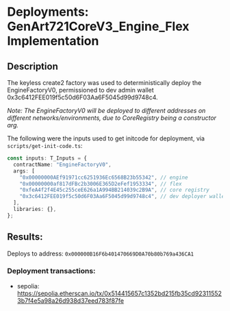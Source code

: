 # Deployments: GenArt721CoreV3_Engine_Flex Implementation

## Description

The keyless create2 factory was used to deterministically deploy the EngineFactoryV0, permissioned to dev admin wallet 0x3c6412FEE019f5c50d6F03Aa6F5045d99d9748c4.

_Note: The EngineFactoryV0 will be deployed to different addresses on different networks/environments, due to CoreRegistry being a constructor arg._

The following were the inputs used to get initcode for deployment, via `scripts/get-init-code.ts`:

```typescript
const inputs: T_Inputs = {
  contractName: "EngineFactoryV0",
  args: [
    "0x00000000AEf91971cc6251936Ec6568B23b55342", // engine
    "0x00000000af817dFBc2b3006E365D2eFef1953334", // flex
    "0xfeA4f2f4E45c255ceE626a1A994BB214039c2B9A", // core registry
    "0x3c6412FEE019f5c50d6F03Aa6F5045d99d9748c4", // dev deployer wallet
  ],
  libraries: {},
};
```

## Results:

Deploys to address: `0x000000B16F6b401470669D0A70b80b769a436CA1`

### Deployment transactions:

- sepolia: https://sepolia.etherscan.io/tx/0x514415657c1352bd215fb35cd923115523b7f4e5a98a26d938d37eed783f87fe
